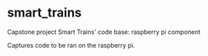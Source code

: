 # smart_trains
Capstone project Smart Trains' code base: raspberry pi component

Captures code to be ran on the raspberry pi.
